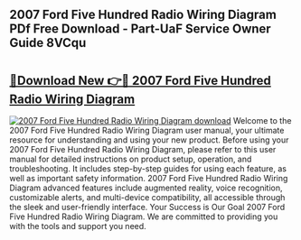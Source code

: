 ## 2007 Ford Five Hundred Radio Wiring Diagram PDf Free Download - Part-UaF Service Owner Guide 8VCqu

# <h2><a href="http://dfou172.blite.top/?on=2007+Ford+Five+Hundred+Radio+Wiring+Diagram">🔗Download New 👉🔴 2007 Ford Five Hundred Radio Wiring Diagram</a></h2>

[![2007 Ford Five Hundred Radio Wiring Diagram download](https://i.imgur.com/lujVjoI.png)](http://dfou172.blite.top/?on=2007+Ford+Five+Hundred+Radio+Wiring+Diagram)
Welcome to the 2007 Ford Five Hundred Radio Wiring Diagram user manual, your ultimate resource for understanding and using your new product. Before using your 2007 Ford Five Hundred Radio Wiring Diagram, please refer to this user manual for detailed instructions on product setup, operation, and troubleshooting. It includes step-by-step guides for using each feature, as well as important safety information. 2007 Ford Five Hundred Radio Wiring Diagram advanced features include augmented reality, voice recognition, customizable alerts, and multi-device compatibility, all accessible through the sleek and user-friendly interface. Your Success is Our Goal 2007 Ford Five Hundred Radio Wiring Diagram. We are committed to providing you with the tools and support you need.
